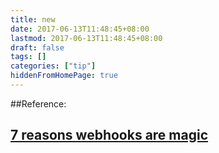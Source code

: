 ```yaml
---
title: new
date: 2017-06-13T11:48:45+08:00
lastmod: 2017-06-13T11:48:45+08:00
draft: false
tags: []
categories: ["tip"]
hiddenFromHomePage: true
---
```


##Reference:
## [7 reasons webhooks are magic][101]


[101]: https://www.iron.io/7-reasons-webhooks-are-magic/
